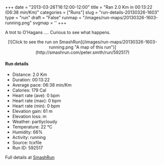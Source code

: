 +++
date = "2013-03-26T16:12:00-12:00"
title = "Ran 2.0 Km in 00:13:22 (06:38 min/Km)"
categories = ["Runs"]
slug = "run-details-20130326-1603"
type = "run"
draft = "False"
runmap = "/images/run-maps/20130326-1603-running.png"
svgmap = '<polyline points="75 98, 73 88, 86 76, 92 70, 100 60, 90 52, 85 40, 75 32, 75 27, 50 13, 45 10, 17 2, 9 3, 5 9, 4 9, 0 8">'
+++

A trot to O'Hagans .... Curious to see what happens. 

<!--more-->

<center>
[![Click to see the run on SmashRun](/images/run-maps/20130326-1603-running.png "A map of this run")](http://smashrun.com/peter.smith/run/592517)
</center>

#### Run details

* Distance: 2.0 Km
* Duration: 00:13:22
* Average pace: 06:38 min/Km
* Calories: 179 Cal
* Heart rate (ave): 0 bpm
* Heart rate (max): 0 bpm
* Heart rate (min): 0 bpm
* Elevation gain: 61 m
* Elevation loss:  m
* Weather: partlycloudy
* Temperature: 22 &deg;C
* Humidity: 66%
* Activity: running
* Source: tcxfile
* Run ID: 592517

Full details at [SmashRun](http://smashrun.com/peter.smith/run/592517)